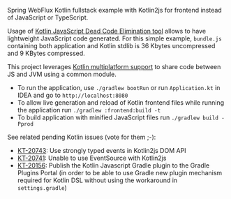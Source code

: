 Spring WebFlux Kotlin fullstack example with Kotlin2js for frontend instead of JavaScript or TypeScript.

Usage of [Kotlin JavaScript Dead Code Elimination tool](https://kotlinlang.org/docs/reference/javascript-dce.html)
allows to have lightweight JavaScript code generated. For this simple example, `bundle.js`
containing both application and Kotlin stdlib is 36 Kbytes uncompressed and 9 KBytes compressed.

This project leverages [Kotlin multiplatform support](http://kotlinlang.org/docs/reference/multiplatform.html)
to share code between JS and JVM using a common module.

* To run the application, use `./gradlew bootRun` or run `Application.kt` in IDEA and go to `http://localhost:8080`
* To allow live generation and reload of Kotlin frontend files while running the application run `./gradlew :frontend:build -t`
* To build application with minified JavaScript files run `./gradlew build -Pprod`

See related pending Kotlin issues (vote for them ;-):
* [KT-20743](https://youtrack.jetbrains.com/issue/KT-20743): Use strongly typed events in Kotlin2js DOM API
* [KT-20741](https://youtrack.jetbrains.com/issue/KT-20741): Unable to use EventSource with Kotlin2js
* [KT-20156](https://youtrack.jetbrains.com/issue/KT-20156): Publish the Kotlin Javascript Gradle plugin to the Gradle Plugins Portal (in order to be able to use Gradle new plugin mechanism required for Kotlin DSL without using the workaround in `settings.gradle`) 
